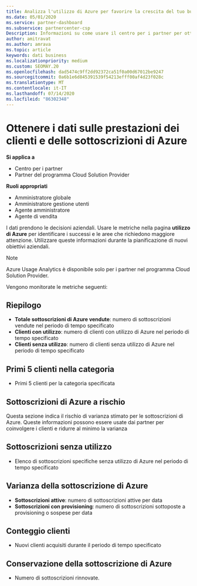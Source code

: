```yaml
---
title: Analizza l'utilizzo di Azure per favorire la crescita del tuo business
ms.date: 05/01/2020
ms.service: partner-dashboard
ms.subservice: partnercenter-csp
Description: Informazioni su come usare il centro per i partner per ottenere i dati sull'utilizzo delle sottoscrizioni di Azure dei clienti.
author: amitravat
ms.author: amrava
ms.topic: article
keywords: dati business
ms.localizationpriority: medium
ms.custom: SEOMAY.20
ms.openlocfilehash: dad5474c9ff2dd92372ca51f0a00d67012be9247
ms.sourcegitcommit: 0a6b1e6d845391539f54213efff00af4d23f028c
ms.translationtype: MT
ms.contentlocale: it-IT
ms.lasthandoff: 07/14/2020
ms.locfileid: "86302348"
---
```

# <a name="get-data-about-how-well-your-customers-and-azure-subscriptions-are-doing"></a>Ottenere i dati sulle prestazioni dei clienti e delle sottoscrizioni di Azure

**Si applica a**

- Centro per i partner
- Partner del programma Cloud Solution Provider

**Ruoli appropriati**

- Amministratore globale
- Amministratore gestione utenti
- Agente amministratore
- Agente di vendita

I dati prendono le decisioni aziendali. Usare le metriche nella pagina **utilizzo di Azure** per identificare i successi e le aree che richiedono maggiore attenzione. Utilizzare queste informazioni durante la pianificazione di nuovi obiettivi aziendali.

> [!NOTE]
> Azure Usage Analytics è disponibile solo per i partner nel programma Cloud Solution Provider.

Vengono monitorate le metriche seguenti:

## <a name="summary"></a>Riepilogo

- **Totale sottoscrizioni di Azure vendute**: numero di sottoscrizioni vendute nel periodo di tempo specificato  
- **Clienti con utilizzo**: numero di clienti con utilizzo di Azure nel periodo di tempo specificato  
- **Clienti senza utilizzo**: numero di clienti senza utilizzo di Azure nel periodo di tempo specificato  

## <a name="top-5-customers-in-category"></a>Primi 5 clienti nella categoria

- Primi 5 clienti per la categoria specificata  

## <a name="azure-subscriptions-at-risk"></a>Sottoscrizioni di Azure a rischio

Questa sezione indica il rischio di varianza stimato per le sottoscrizioni di Azure. Queste informazioni possono essere usate dai partner per coinvolgere i clienti e ridurre al minimo la varianza

## <a name="subscriptions-without-usage"></a>Sottoscrizioni senza utilizzo

- Elenco di sottoscrizioni specifiche senza utilizzo di Azure nel periodo di tempo specificato  

## <a name="azure-subscription-churn"></a>Varianza della sottoscrizione di Azure

- **Sottoscrizioni attive**: numero di sottoscrizioni attive per data  
- **Sottoscrizioni con provisioning**: numero di sottoscrizioni sottoposte a provisioning o sospese per data  

## <a name="customer-count"></a>Conteggio clienti

- Nuovi clienti acquisiti durante il periodo di tempo specificato  

## <a name="azure-subscription-retention"></a>Conservazione della sottoscrizione di Azure

- Numero di sottoscrizioni rinnovate.

